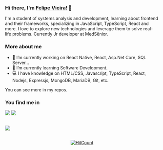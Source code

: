 ### Hi there, I'm [Felipe Vieira!](https://www.linkedin.com/in/felipesvfx/) 👋

I'm a student of systems analysis and development, learning about frontend and their frameworks, specializing in JavaScript,
TypeScript, React and more. I love to explore new technologies and
leverage them to solve real-life problems.
Currently Jr developer at MedSênior.

### More about me

- 🚀 I’m currently working on React Native, React, Asp.Net Core, SQL Server...
- 🔭 I’m currently learning Software Development.
- 💻 I have knowledge on HTML/CSS, Javascript, TypeScript, React, Nodejs, Expressjs, MongoDB, MariaDB, Git, etc.

You can see more in my repos.

### You find me in

[![](https://img.shields.io/badge/LinkedIn-FelipeVieira-blue)](https://www.linkedin.com/in/felipesvfx/)
[![](https://img.shields.io/badge/Gmail-felipe.svfx%40gmail.com-red)](mailto:felipe.svfx@gmail.com)

<div align="center">

</div>
<br/>

<a href="https://github.com/2lipe/Xamarin.Forms.NeoControls">
  <img align="center" src="https://github-readme-stats.anuraghazra1.vercel.app/api/top-langs/?username=2lipe&hide=Batchfile" />
</a>

<br />
<br />
<div align="center">

[![HitCount](http://hits.dwyl.com/2lipe/2lipe.svg)](http://hits.dwyl.com/2lipe/2lipe)

</div>
